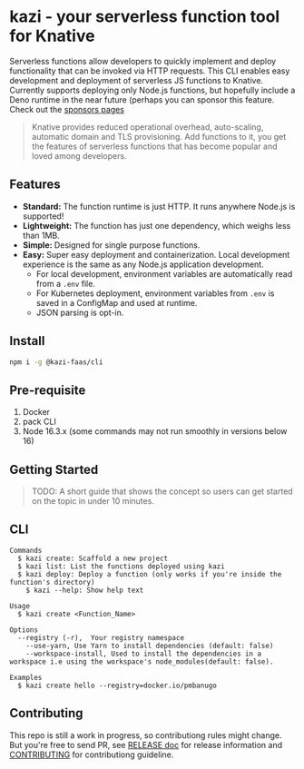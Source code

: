 # kazi - your serverless function tool for Knative

Serverless functions allow developers to quickly implement and deploy functionality that can be invoked via HTTP requests. This CLI enables easy development and deployment of serverless JS functions to Knative. Currently supports deploying only Node.js functions, but hopefully include a Deno runtime in the near future (perhaps you can sponsor this feature. Check out the [sponsors pages](#)

> Knative provides reduced operational overhead, auto-scaling, automatic domain and TLS provisioning. Add functions to it, you get the features of serverless functions that has become popular and loved among developers.

## Features

- **Standard:** The function runtime is just HTTP. It runs anywhere Node.js is supported!
- **Lightweight:** The function has just one dependency, which weighs less than 1MB.
- **Simple:** Designed for single purpose functions.
- **Easy:** Super easy deployment and containerization. Local development experience is the same as any Node.js application development.
  - For local development, environment variables are automatically read from a `.env` file.
  - For Kubernetes deployment, environment variables from `.env` is saved in a ConfigMap and used at runtime.
  - JSON parsing is opt-in.

## Install

```bash
npm i -g @kazi-faas/cli
```

## Pre-requisite

1. Docker
2. pack CLI
3. Node 16.3.x (some commands may not run smoothly in versions below 16)

## Getting Started

> TODO: A short guide that shows the concept so users can get started on the topic in under 10 minutes.

## CLI

```
Commands
  $ kazi create: Scaffold a new project
  $ kazi list: List the functions deployed using kazi
  $ kazi deploy: Deploy a function (only works if you're inside the function's directory)
	$ kazi --help: Show help text

Usage
  $ kazi create <Function_Name>

Options
  --registry (-r),  Your registry namespace
	--use-yarn, Use Yarn to install dependencies (default: false)
	--workspace-install, Used to install the dependencies in a workspace i.e using the workspace's node_modules(default: false).

Examples
  $ kazi create hello --registry=docker.io/pmbanugo
```

## Contributing

This repo is still a work in progress, so contributiong rules might change. But you're free to send PR, see [RELEASE doc](/RELEASE.md) for release information and [CONTRIBUTING](#) for contributiong guideline.
